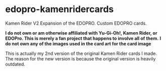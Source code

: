 # edopro-kamenridercards
Kamen Rider V2 Expansion of the EDOPRO. Custom EDOPRO cards.

**I do not own or am otherwise affiliated with Yu-Gi-Oh!, Kamen Rider, or EDOPro. This is merely a fan project that happens to involve all of them.**
**I do not own any of the images used in the card art for the card image**

This is actually my 2nd version of the original Kamen Rider cards I made. The reason for the new version is because the original version is heavily outdated.
